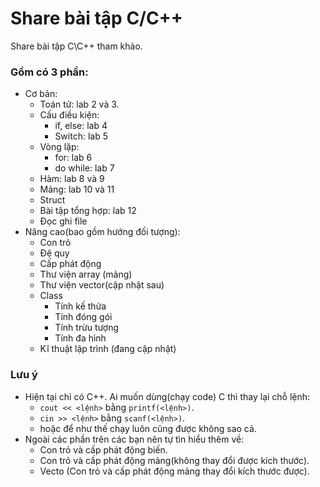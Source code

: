 ﻿# Share bài tập C/C++

Share bài tập C\C++ tham khảo. 

### Gồm có 3 phần:
- Cơ bản:
  - Toán tử: lab 2 và 3.
  - Cấu điều kiện: 
    - if, else: lab 4
    - Switch: lab 5
  - Vòng lặp: 
    - for: lab 6
    - do while: lab 7
  - Hàm: lab 8 và 9
  - Mảng: lab 10 và 11
  - Struct
  - Bài tập tổng hợp: lab 12
  - Đọc ghi file
- Nâng cao(bao gồm hướng đối tượng):
  - Con trỏ
  - Đệ quy
  - Cấp phát động
  - Thư viện array (mảng)
  - Thư viện vector(cập nhật sau)
  - Class
    - Tính kế thừa
    - Tính đóng gói
    - Tính trừu tượng
    - Tính đa hình
  - Kĩ thuật lập trình (đang cập nhật)
  
### Lưu ý
- Hiện tại chỉ có C++. Ai muốn dùng(chạy code) C thì thay lại chỗ lệnh:
  - `cout << <lệnh>` bằng `printf(<lệnh>)`. 
  - `cin >> <lệnh>` bằng `scanf(<lệnh>)`. 
  - hoặc để như thế chạy luôn cũng được không sao cả.
- Ngoài các phần trên các bạn nên tự tìn hiểu thêm về:
  - Con trỏ và cấp phát động biến. 
  - Con trỏ và cấp phát động mảng(không thay đổi được kích thước).
  - Vecto (Con trỏ và cấp phát động mảng thay đổi kích thước được).
